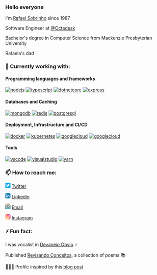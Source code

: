 ### Hello everyone

I'm [Rafael Sobrinho](https://github.com/rhsobr) since 1987

Software Engineer at [@Octadesk](https://github.com/Octadesk-Tech)

Bachelor's degree in Computer Science from Mackenzie Presbyterian University

Rafaela's dad

### 🔭 Currently working with:

#### Programming languages and frameworks
[<img width="32px" alt="nodejs" src="https://cdn.jsdelivr.net/gh/devicons/devicon/icons/nodejs/nodejs-original.svg"/>][nodejs] [<img width="32px" alt="typescript" src="https://cdn.jsdelivr.net/gh/devicons/devicon/icons/typescript/typescript-original.svg"/>][typescript] [<img width="32px" alt="dotnetcore" src="https://cdn.jsdelivr.net/gh/devicons/devicon/icons/dotnetcore/dotnetcore-original.svg"/>][dotnet] [<img width="32px" alt="express" src="https://cdn.jsdelivr.net/gh/devicons/devicon/icons/express/express-original.svg"/>][express]

#### Databases and Caching
[<img width="32px" alt="mongodb" src="https://cdn.jsdelivr.net/gh/devicons/devicon/icons/mongodb/mongodb-original.svg"/>][mongodb] [<img width="32px" alt="redis" src="https://cdn.jsdelivr.net/gh/devicons/devicon/icons/redis/redis-original.svg"/>][redis] [<img width="32px" alt="postgresql" src="https://cdn.jsdelivr.net/gh/devicons/devicon/icons/postgresql/postgresql-original.svg"/>][postgresql]

#### Deployment, Infrastructure and CI/CD
[<img width="32px" alt="docker" src="https://cdn.jsdelivr.net/gh/devicons/devicon/icons/docker/docker-original.svg"/>][docker] [<img width="32px" alt="kubernetes" src="https://cdn.jsdelivr.net/gh/devicons/devicon/icons/kubernetes/kubernetes-plain.svg"/>][kubernetes] [<img width="32px" alt="googlecloud" src="https://cdn.jsdelivr.net/gh/devicons/devicon/icons/googlecloud/googlecloud-original.svg"/>][gcp] [<img width="32px" alt="googlecloud" src="https://cdn.jsdelivr.net/gh/devicons/devicon/icons/github/github-original.svg"/>][github]

#### Tools
 [<img width="32px" alt="vscode" src="https://cdn.jsdelivr.net/gh/devicons/devicon/icons/vscode/vscode-original.svg"/>][vscode] [<img width="32px" alt="visualstudio" src="https://cdn.jsdelivr.net/gh/devicons/devicon/icons/visualstudio/visualstudio-plain.svg"/>][visualstudio] [<img width="32px" alt="yarn" src="https://cdn.jsdelivr.net/gh/devicons/devicon/icons/yarn/yarn-original.svg"/>][yarn]

### 📫 How to reach me:

<a href="https://twitter.com/rhsobr"><img alt="twitter" src="https://github.com/rhsobr/rhsobr/blob/main/public/icons/twitter.png" width="16px"></img></a> [Twitter](https://twitter.com/rhsobr)

<a href="https://www.linkedin.com/in/rafael-henrique-23a29213"><img alt="linkedin" src="https://github.com/rhsobr/rhsobr/blob/main/public/icons/linkedin.png" width="16px"></img></a> [LinkedIn](https://www.linkedin.com/in/rafael-henrique-23a29213)

<a href="mailto:rhsobr@gmail.com"><img alt="email" src="https://github.com/rhsobr/rhsobr/blob/main/public/icons/email.png" width="16px"></img></a> [Email](mailto:rhsobr@gmail.com)

<a href="https://www.instagram.com/rhsobr/"><img alt="instagram" src="https://github.com/rhsobr/rhsobr/blob/main/public/icons/instagram.png" width="16px"></img></a> [Instagram](https://www.instagram.com/rhsobr)

### ⚡ Fun fact:

I was vocalist in [Devaneio Óbvio](https://open.spotify.com/artist/6HgKFHrN8o0d0EWfYG4mYC?si=U_g4r4CCR0uwDLI308sc5Q&dl_branch=1) 🎶

Published [Revisando Conceitos](https://www.amazon.com.br/Revisando-Conceitos-Rafael-Henrique-Sobrinho-ebook/dp/B019M3ZJJW), a collection of poems 📚

🧑🏾‍🏫 Profile inspired by this [blog post](https://dev.to/dii_lua/github-profile-como-fazer-54o0)

[docker]: https://docker.com
[dotnet]: https://dotnet.microsoft.com/
[email]: mailto:rhsobr@gmail.com
[express]: https://expressjs.com/
[kubernetes]: https://kubernetes.io/
[gcp]: https://cloud.google.com/
[github]:  https://github.com/rhsobr
[instagram]: https://instagram.com/rhsobr
[linkedin]: https://www.linkedin.com/in/rafael-henrique-23a29213/
[mongodb]: https://www.mongodb.com/
[nodejs]: https://nodejs.org/
[postgresql]: https://www.postgresql.org/
[redis]: https://redis.io/
[twitter]: https://twitter.com/rhsobr
[typescript]: https://www.typescriptlang.org/
[visualstudio]: https://visualstudio.microsoft.com/
[vscode]: https://code.visualstudio.com/
[yarn]: https://yarnpkg.com/
